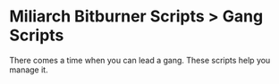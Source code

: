 # Miliarch Bitburner Scripts > Gang Scripts

There comes a time when you can lead a gang. These scripts help you manage it.
